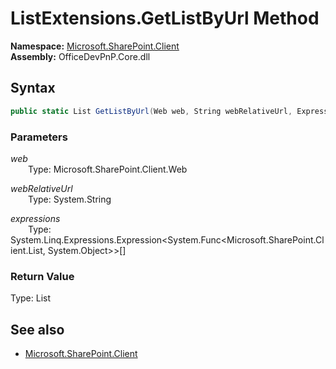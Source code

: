 # ListExtensions.GetListByUrl Method  
  

**Namespace:** [Microsoft.SharePoint.Client](Microsoft.SharePoint.Client.md)  
**Assembly:** OfficeDevPnP.Core.dll  
## Syntax
```C#
public static List GetListByUrl(Web web, String webRelativeUrl, Expression<Func<List, Object>>[] expressions)
```
### Parameters
*web*  
&emsp;&emsp;Type: Microsoft.SharePoint.Client.Web  

*webRelativeUrl*  
&emsp;&emsp;Type: System.String  

*expressions*  
&emsp;&emsp;Type: System.Linq.Expressions.Expression<System.Func<Microsoft.SharePoint.Client.List, System.Object>>[]  

### Return Value
Type: List  

## See also
- [Microsoft.SharePoint.Client](Microsoft.SharePoint.Client.md)
